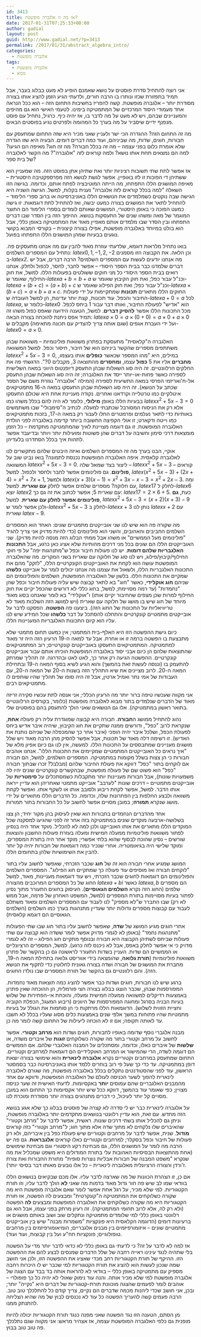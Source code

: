 ```yaml
---
id: 3413
title: אז מה זו אלגברה מופשטת?
date: 2017-01-31T07:25:33+00:00
author: gadial
layout: post
guid: http://www.gadial.net/?p=3413
permalink: /2017/01/31/abstract_algebra_intro/
categories:
  - אלגברה מופשטת
tags:
  - אלגברה מופשטת
  - מבוא
---
```

אני רוצה להתחיל סדרת פוסטים על נושא שאמנם הופיע לא מעט בבלוג בעבר, אבל תמיד בתפזורת שכזו ונותרו בו הרבה חורים, ולדעתי הגיע הזמן להציג אותו בצורה מסודרת יותר &#8211; אלגברה מופשטת. קשה להפריז בחשיבות התחום הזה &#8211; הוא ככל הנראה אחד מעמודי היסוד המרכזיים של המתמטיקה בימינו. לטעמי האישי הוא גם מהיפים והמעניינים שבהם, ויש לא מעט על מה לדבר בו, אז יהיה כיף. כרגיל, נתחיל עם פוסט מנפנף ידיים שיסביר על מה בערך כל המהומה ולפרטים נגיע בפוסטים הבאים.

מה זה התחום הזה? ההגדרה הכי ישר ולעניין שאני מכיר היא שזה התחום שמתעסק עם חבורות, חוגים, שדות, מה שביניהם, ועוד כמה דברים דומים. הבעיה היא שזו הגדרה שלא אומרת כלום בפני עצמה &#8211; מה זה בכלל חבורה? מה זה חוג? מאיפה הם הגיעו? למה הם נמצאים תחת אותו נושא? ולמה קוראים לזה "אלגברה"? מה הקשר לאלגברה של בית ספר?

אז אפשר לתת שתי תשובות רציניות יותר ואת שתיהן אתן בפוסט הזה. מה שמעניין הוא ששתיהן די הפוכות זו לזו באופיין. אפשר לגשת לנושא הזה מפרספקטיבה היסטורית &#8211; מאיפה המושגים הללו התפתחו, מה הייתה המוטיבציה לפתח אותם, וכדומה. בגישה הזו השאלה "למה בכלל קוראים לזה אלגברה" נענית בקלות, למשל. הגישה השניה היא הגישה שבה נוקטים כשמלמדים את הנושאים הללו באוניברסיטה או ברוב ספרי הלימוד &#8211; להתחיל לתאר את המושגים בצורה כמעט יבשה, ואז להתחיל לתת דוגמאות. זו גישה כמעט הפוכה כי באופן היסטורי, המושגים שאותם לומדים בספרי הלימוד הם התוצר המוגמר של מאה ומשהו שנים של התעסקות בנושא. ההיפוך הזה בין הסדר שבו דברים התפתחו ובין הסדר שבו מלמדים אותם מאפיין מאוד את המתמטיקה באופן כללי, אבל הוא בולט במיוחד באלגברה מופשטת, אפילו בצורה קיצונית &#8211; בקורסי המבוא בקושי נוגעים בבעיות שמהן המושגים הללו התפתחו בפועל.

בואו נתחיל מלראות דוגמא, שלדעתי עוזרת מאוד להבין עם מה אנחנו מתעסקים פה. נתחיל עם המספרים השלמים: $latex 0,1,-1,2,-2$ וכן הלאה. את הקבוצה הזו מסמנים ב-$latex \mathbb{Z}$. מה אנחנו יודעים לעשות עם המספרים השלמים? הרבה דברים, אבל יש דברים שלמדנו כבר בבית הספר היסודי &#8211; אפשר לחבר, לחסר, לכפול ולחלק. אנחנו רואים בבית הספר היסודי כל מני חוקים ששולטים בפעולות הללו. למשל, את חוק החילוף, שאומר ש-$latex a+b=b+a$ וכנ"ל עבור כפל; ואת חוק הקיבוץ שאומר ש-$latex a+\left(b+c\right)=\left(a+b\right)+c$ וכנ"ל עבור כפל; ואת חוק הפילוג שאומר ש-$latex a\times\left(b+c\right)=a\times b+a\times c$. החוקים הללו מתארים **תכונות** שמתקיימות על ידי פעולות החיבור והכפל. עוד תכונות, קצת יותר עדינות, הן למשל העובדה ש-$latex a+0=a$ לכל $latex a$, כלומר ש-$latex 0$ הוא "אדיש" לפעולת החיבור, ואותו דבר עבור 1 ביחס לכפל. מכל התכונות הללו אפשר **להסיק דברים**. למשל, הטענה הידועה שאפס כפול משהו זה תמיד אפס ניתנת להוכחה בצורה הבאה: $latex a\times0=a\times\left(0+0\right)=a\times0+a\times0$ ועל ידי העברת אגפים (שגם אותה צריך להצדיק עם תכונה מתאימה) מקבלים ש-$latex 0=a\times0$.

האלגברה ה"קלאסית" מתעסקת בפתרון משוואות פולינומיות &#8211; משוואות שבהן משתתפים מספרים שהקשר ביניהם הוא של חיבור, חיסור וכפל. למשל המשוואה $latex x^{2}+5x-3=0$, במילים, היא "מהו המספר שכאשר **כופלים** אותו בעצמו, **מחברים** אליו את 5 **כפול** עצמו, **ומחסרים** מהתוצאה 3, מקבלים 0?". הדגשתי פה את החלקים הרלוונטיים. זה היה סוג השאלות שבהן התעסק דיופנטוס היווני במאה השלישית לספירה כאשר פחות-או-יותר ייסד את האלגברה; זה היה סוג השאלות שבהן התעסק אל-ח'ואריזמי הפרסי במאה התשיעית לספירה (המילה "אלגברה" נגזרת משם של הספר שכתב על הנושא). זה היה סוג השאלות שבהן התעסקו במאה ה-16 מתמטיקאים איטלקיים כמו טרטלייה וקרדאנו ואחרים. נקודה מעניינת אחת היא שכולם התעסקו בבעיות הללו באופן **מילולי**, כלומר לא היה להם בכלל משהו כמו $latex x^{2}+5x-3=0$ אלא רק את הניסוח המסורבל שכתבתי למעלה. לכתיב ה"סימבולי" שבו משתמשים באותיות כדי לתאר נעלמים ופרמטרים החלו לעבור רק במאה ה-17, בזכות מתמטיקאים כמו וייטה ודקארט; זו אולי הקפיצה החשובה ביותר קדימה באלגברה לפני הולדת האלגברה המופשטת. זו גם דוגמה מצויינת לאיך שהמתמטיקה מתקדמת &#8211; כל הזמן מומצאות דרכי סימון וחשיבה על דברים שהן פשוטות ומועילות יותר ויותר ובדיעבד אפשר לתהות איך בכלל הסתדרנו בלעדיהן.

אוקיי, הבנו בערך מה זה המספרים השלמים ואיזה היבטים שלהם מתקשרים לנו לאלגברה קלאסית. איפה האלגברה המופשטת נכנסת לתמונה? בואו נביט שוב על המשוואה $latex x^{2}+5x-3=0$. ליצור בצד שמאל שלה &#8211; $latex x^{2}+5x-3$ &#8211; קוראים **פולינום**. גם פולינומים אפשר לחבר ולחסר ולכפול. למשל, $latex \left(x^{2}+5x-3\right)+\left(2x+4\right)=x^{2}+7x+1$, ולמשל $latex \left(x+3\right)\left(x-1\right)=x^{2}+3x-x-3=x^{2}+2x-3$. ומה עם חלוקה? מספרים שלמים אפשר לחלק **עם שארית**. למשל, $latex 17$ לחלק ל-$latex 6$ יוצא $latex 2$ עם שארית 5; אפשר לכתוב את זה גם כך: $latex 17=2\times6+5$. כעת, **גם פולינומים אפשר לחלק עם שארית**. למשל, $latex x^{2}+5x-3=\left(x+2\right)\left(x+3\right)-9$ ולכן אפשר לומר ש-$latex x^{2}+5x-3$ לחלק ב-$latex x+3$ נותן לנו $latex x+2$ עם שארית $latex -9$.

מה שקורה פה הוא שיש לנו שני אובייקטים מתמטיים שונים: האחד הוא המספרים השלמים החביבים והאהובים, והשני הוא פולינומים (כדי להיות מדויק אני צריך להגיד "פולינומים מעל הממשיים" או משהו אבל ממתי הבלוג הזה מנסה להיות מדויק). שני האובייקטים הללו הם שונים בכל מני דרכים מהותיות שלא אציג כאן כרגע, אבל **התכונות האלגבריות שלהם דומות**. יש לנו פעולות חיבור וכפל ש"מתנהגות יפה" על פי חוקי החילוף/קיבוץ/פילוג, ויש לנו סוג של חלוקה עם שארית בשני המקרים. מה שהאלגברה המופשטת עושה הוא לקחת את האובייקטים הקונקרטיים הללו, "לזקק" מהם את התכונות האלגבריות הללו, ולשאול את עצמנו מה אנחנו יכולים לומר על אובייקט **כלשהו** שמקיים את התכונות הללו. בלשון של האלגברה המופשטת, השלמים והפולינומים הם שניהם **חוג אוקלידי**, כאשר "חוג" בא לתאר קבוצה שיש עליה פעולות חיבור וכפל שהן "נחמדות" (עד רמה מסויימת; למשל, בחוג כללי לא דורשים שהכפל יקיים את חוק החילוף למרות שכן מצפים שהחיבור יקיים אותו) ו"אוקלידי" בא לומר שאנחנו בסוג מאוד מיוחד של חוג שיש בו מושג של חלוקה עם שארית (ויש למושג הזה השלכות מאוד לא טריוויאליות על התכונות של החוג הזה). ביצענו פה **הפשטה**. הפסקנו לדבר על אובייקטים מתמטיים קונקרטיים והתחלנו להסתכל על דבר **כלשהו** שכל המידע שיש לנו עליו הוא קיום התכונות האלגבריות המעניינות הללו.

כיום גישת ההפשטה הזו היא האלף-בית המתמטי; אין כמעט תחום מתמטי שלא מתבצעת בו הפשטה ברמה זו או אחרת. אבל עד למאה ה-19 הרעיון הזה היה זר מאוד למתמטיקה. המתמטיקאים התעסקו באובייקטים קונקרטיים; רוב המתמטיקאים שהתוצאות שלהם הן כיום אבני יסוד באלגברה המופשטת הוכיחו אותם עבור אובייקטים קונקרטיים. ההפשטה הגיעה רק אחר כך, לאט לאט ובהדרגה. זה תהליך שמרתק להתעמק בו (וננסה לעשות זאת בהמשך) והוא הגיע לשיא בסוף המאה ה-19 ובתחילת המאה ה-20. לרוב מציינים את שיא התהליך הזה בשנות ה-20 של המאה ה-20, עם העבודות של אמי נתר ואמיל ארטין, אבל זה היה סופו של תהליך שהיו שותפים לו מתמטיקאים רבים.

אני מקווה שעכשיו טיפה ברור יותר מה הרעיון הכללי; אני אנסה לתת עכשיו סקירה זריזה מאוד של הדברים שנלמדים בתור מבוא לאלגברה מופשטת (כלומר, בקורסים הרלוונטיים בתואר ראשון במתמטיקה). אלו גם הנושאים שאני הולך להתעסק בהם בפוסטים שלי.

נהוג להתחיל ממושג ה**חבורה**. חבורה היא קבוצה שמוגדרת עליה רק פעולה **אחת**, שנקראת לרוב "כפל", ודורשים ממנה שתקיים את חוג הקיבוץ, שיהיה איבר אדיש ביחס לפעולת הכפל, ושלכל איבר יהיה הופכי (איבר אחר כך שהמכפלה של שניהם נותנת את האדיש). זו רשימה דלה מאוד של תכונות, אבל אפשר להסיק מהן הרבה מאוד ויש שלל מושגים מעניינים שמתבססים על התכונות הללו. למעשה, אין לנו גם כיום אפיון מלא של "איך נראים כל האובייקטים המתמטיים שמקיימים את התכונות הללו". אנחנו אוהבים חבורות כי הן צצות בשלל מקומות במתמטיקה. המספרים השלמים, למשל, הם חבורה אם לוקחים בתור "כפל" דווקא את פעולת החיבור שלהם (מבלבל? זכרו שבתוך חבורה "כפל" הוא פשוט שם של פעולה מופשטת, שבהקשרים קונקרטיים שונים יהיו לה משמעויות שונות), אבל חבורות מעניינות יותר מתקבלות כשמסתכלים על **סימטריות** של אובייקטים מתמטיים &#8211; דרכים שונות "לערבב" אובייקט מתמטי שאחריהן הוא עדיין ייראה אותו הדבר. למשל, אפשר לקחת ריבוע ולסובב אותו או לשקף אותו. ואפשר לקחת משוואה ולבצע החלפות בין הפתרונות שלה, וכדומה. כל הדברים הללו מתוארים על ידי מושג שנקרא **תמורה**; במובן מסויים אפשר לחשוב על כל החבורות בתור תמורות.

אחד מהדברים הנחמדים בחבורות הוא שאין לעיסוק בהן מקור יחיד; הן צצו בשלושה-ארבעה מוקדים שונים במתמטיקה בזה אחר זה לפני שהגיעו למסקנה שכל המוקדים הללו מתארים את אותו האובייקט ולכן למה לא להכליל. מוקד אחד היה בנסיון לפתור משוואות פולינומיות ממעלה חמישית ומעלה בעזרת פעולות החשבון והוצאות שורשים &#8211; נסיון שהוכח לבסוף שהוא בלתי אפשרי; מוקד אחר היה בתורת המספרים, ומוקד שלישי היה בגיאומטריה. אחרי שנכיר כמה דוגמאות של חבורות יהיה קל יותר להבין את השימושיות שלהן בתחומים הללו.

המושג שמגיע אחרי חבורה הוא זה של **חוג** שכבר הזכרתי, שאפשר לחשוב עליו בתור "לוקחים חבורה ואז מוסיפים עוד פעולה כך שמתקיים חוג הפילוג". המספרים השלמים והפולינומים הם דוגמאות לחוגים שכבר הזכרתי, ויש עוד דוגמאות מעניינות, מאוד, למשל החוג של כל המספרים המרוכבים מהצורה $latex a+bi$ כאשר $latex a,b$ הם מספרים שלמים (החוג הזה נקרא **השלמים הגאוסיים**). העיסוק בחוגים התעורר מתוך נסיון לפתור בעיות מסויימות בתורת המספרים (למשל, המשפט האחרון של פרמה, אבל ממש לא רק) שבו התברר ש"לא מספיק" לנו לעבוד עם המספרים השלמים ומאוד משתלם לעבוד עם קבוצות מספרים גדולות יותר שעדיין מתנהגות בערך כמו השלמים (השלמים הגאוסיים הם דוגמא קלאסית).

אחרי חוגים מגיע המושג של **שדה**, שאפשר לחשוב עליו בתור חוג שבו שתי הפעולות "מתנהגות נחמד" (באופן לא לגמרי מדויק אפשר לומר ששדה הוא קבוצה עם שתי פעולות שביחס לשתיהן הקבוצה היא חבורה ובנוסף מתקיים חוג הפילוג &#8211; זה לא לגמרי מדויק כי אי אפשר לחלק באפס, אבל לא ניכנס לזה כרגע). למשל, המספרים הרציונליים או הממשיים הם שדות. העניין בשדות התעורר לראשונה גם כן בהקשר של פתרון משוואות פולינומיות (**תורת גלואה**, שהומצאה בידי אווריסט גלואה בתחילת המאה ה-19, מחברת את המושגים של חבורה ושדה בצורה גאונית לחלוטין כדי לתקוף את הנושא הזה). והם רלוונטיים גם בהקשר של תורת המספרים שבו נולדו החוגים.

ברגע שיש לנו חבורות, חוגים ושדות כבר אפשר להציג כמה תוצאות מאוד נחמדות. המפורסמות שבהן, שכבר הוצגו בבלוג בצורה חצי פורמלית, הן ההוכחה שאין פתרון באמצעות רדיקלים למשוואה ממעלה חמישית ומעלה, והוכחת אי-הפתירות של שלוש בעיות הבניה בסרגל ומחוגה המפורסמות של היוונים (ריבוע המעגל, הכפלת הקוביה וחציית הזווית לשלוש). הדוגמאות הללו מרתקות כי הן סותמות את הגולל על בעיות מתמטיות שהיו פתוחות במשך אלפי שנים באמצעות כלים מסוג שעליו בכלל לא חשבו עד לאותה תקופה; אם זו לא הוכחה ליעילות של התחום קשה לומר מה כן.

מבנה אלגברי נוסף שדומה באופיו לחבורות, חוגים ושדות הוא **מרחב וקטורי**. אפשר לחשוב על מרחב וקטורי בתור מה שקורה כשלוקחים **זוגות** של איברים משדה, או **שלשות** של איברים כאלו, וכדומה, ומסתכלים על המבנה האלגברי שלהם. אם הממשיים הם דוגמה לשדה, הרי שהמישור או המרחב האוקלידיים הם דוגמאות למרחבים וקטוריים. התחום שמתעסק במרחבים וקטוריים נקרא **אלגברה לינארית** והוא שימושי בצורה יוצאת דופן במתמטיקה. עד כדי כך שעל פי רוב בוחרים ללמד אותו באוניברסיטה כבר בסמסטר הראשון, עוד לפני שהסטודנטים נתקלים בכלל באלגברה מופשטת, מה שגורם לאלגברה לינארית להפוך לשער הכניסה לעולם של האלגברה המופשטת, ודווקא עם אחד מהמבנים האלגבריים שהם עמוסים **יותר** באקסיומות. לדעתי האישית זה שער כניסה מצויין; כפי שאומר עוד בהמשך, דווקא ככל שיש יותר אקסיומות כך התחום הוא במובן מסויים קל יותר לעיכול, כי דברים מתנהגים בצורה יותר מסודרת ומוכרת לנו.

על אלגברה לינארית כבר יש לי סדרה לא קצרה של פוסטים בבלוג כך שלא אגע בנושא הזה מחדש. עם זאת, הוא עדיין רלוונטי בנושאים מתקדמים יותר באלגברה מופשטת, וניתן גם להכליל אותו בשתי דרכים שונות. ראשית, אפשר לדבר על "מרחב וקטורי" שהאיברים שלו נלקחים לא מתוך שדה אלא מתוך חוג; ל"מרחב וקטורי" כזה קוראים **מודול**. שנית, אפשר לדבר על מרחבים וקטוריים שיש פעולת כפל בין איבריהם, ולא רק פעולות של חיבור וכפל בסקלר; למרחבים וקטוריים כאלו קוראים **אלגבראות**. גם פה יש הרבה מה לומר על המושגים הללו, גם מבחינת רקע היסטורי וגם מבחינת שימושים (אחת מהתוצאות הבסיסיות האהובות עלי בתורת המודולים היא משפט שמכליל את מה שנקרא "משפט המבנה של חבורות אבליות נוצרות סופית" מתורת החבורות ואת צורת ז'ורדן והצורה הרציונלית מאלגברה לינארית &#8211; כל אלו נובעים מאותו דבר בסיסי יותר).

אם כן, זו הצהרת הכוונות של מה שארצה לדבר עליו. אלו מכם שבקיאים בנושאים הללו בוודאי שמו לב שיש פה חור גדול מאוד בדמות מה שאני **לא** הולך לדבר עליו, וזו תורת הקטגוריות. למי שלא מכיר, על רגל אחת אפשר לומר שאם אלגברה מופשטת היא מה שקורה כשלוקחים את המתמטיקה ה"קונקרטית" ומבצעים לה הפשטה, אז תורת הקטגוריות היא מה שקורה כשלוקחים את האלגברה המופשטת ומבצעים **לה** הפשטה (ולא רק לה, אלא לרוב תחומי המתמטיקה). זה רעיון מרתק בפני עצמו, אבל הוא גם רלוונטי באופן כללי למי שלומדים מתמטיקה ונתקלים שוב ושוב באותם מושגים או ברעיונות דומים (הדוגמה הקלאסית היא פונקציות "משמרות מבנה" שיש בין אובייקטים מתמטיים שונים &#8211; איזומורפיזמים בין מבנים אלגבריים; הומיאומורפיזמים בין מרחבים טופולוגיים; פונקציות חח"ע ועל בין קבוצות, ועוד ועוד).

אז למה לא לדבר על זה? כי לדעתי גם באופן כללי לא כדאי לדבר יותר מדי על הפשטה בלי שתהיה לנגד עינינו ראייה רחבה של שלל הדברים שמנסים לבצע להם את ההפשטה הזו. ההיקף של תורת הקטגוריות רחב מכדי שאציג את ההפשטה הזו, ולכן אני חושב שמה שנכון לעשות הוא להציג את תורת הקטגוריות למי שכבר יש לו היכרות רחבה מספיק עם מתמטיקה באופן כללי &#8211; בוודאי לא להראות אותה בד בבד עם הצגה של אלגברה מופשטת למי שלא מכיר אותה. והנה עוד נימוק שאולי לא יהיה כל כך פופולרי &#8211; אוהבים לומר לפעמים שהצגה מוכוונת תורת-קטגוריות של דברים היא "נקייה" יותר; ובכן, אני חושב שכדי ליהנות מכמה שדברים הם נקיים, צריך קודם כל להתלכלך טוב טוב. הרבה פעמים קשה להעריך הפשטה כל עוד לא נכנסים לבוץ של מה שהיא הצליחה להתנתק ממנו.

מן הסתם, הטענה הזו נגד הפשטה שאני מפנה כנגד תורת הקטגוריות יכולה להיות מופנית גם כלפי האלגברה המופשטת עצמה, אז אצהיר מראש: אני מקווה שגם נתלכלך פה טוב טוב בבוץ.
